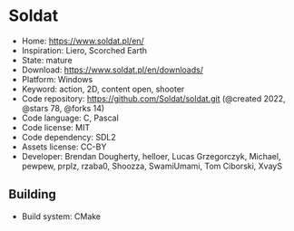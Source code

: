 # Soldat

- Home: https://www.soldat.pl/en/
- Inspiration: Liero, Scorched Earth
- State: mature
- Download: https://www.soldat.pl/en/downloads/
- Platform: Windows
- Keyword: action, 2D, content open, shooter
- Code repository: https://github.com/Soldat/soldat.git (@created 2022, @stars 78, @forks 14)
- Code language: C, Pascal
- Code license: MIT
- Code dependency: SDL2
- Assets license: CC-BY
- Developer: Brendan Dougherty, helloer, Lucas Grzegorczyk, Michael, pewpew, prplz, rzaba0, Shoozza, SwamiUmami, Tom Ciborski, XvayS

## Building

- Build system: CMake
